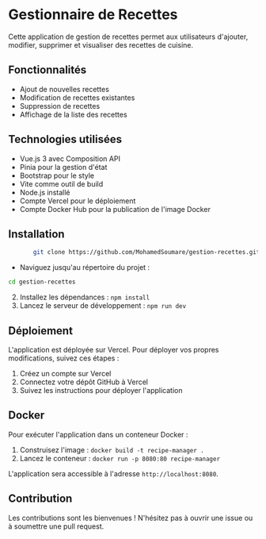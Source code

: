 # Gestionnaire de Recettes

Cette application de gestion de recettes permet aux utilisateurs d'ajouter, modifier, supprimer et visualiser des recettes de cuisine.

## Fonctionnalités

- Ajout de nouvelles recettes
- Modification de recettes existantes
- Suppression de recettes
- Affichage de la liste des recettes

## Technologies utilisées

- Vue.js 3 avec Composition API
- Pinia pour la gestion d'état
- Bootstrap pour le style
- Vite comme outil de build
- Node.js installé
- Compte Vercel pour le déploiement
- Compte Docker Hub pour la publication de l'image Docker

## Installation

```bash
       git clone https://github.com/MohamedSoumare/gestion-recettes.git
```

- Naviguez jusqu'au répertoire du projet :

```bash
cd gestion-recettes
```
2. Installez les dépendances : `npm install`
3. Lancez le serveur de développement : `npm run dev`

## Déploiement

L'application est déployée sur Vercel. Pour déployer vos propres modifications, suivez ces étapes :

1. Créez un compte sur Vercel
2. Connectez votre dépôt GitHub à Vercel
3. Suivez les instructions pour déployer l'application

## Docker

Pour exécuter l'application dans un conteneur Docker :

1. Construisez l'image : `docker build -t recipe-manager .`
2. Lancez le conteneur : `docker run -p 8080:80 recipe-manager`

L'application sera accessible à l'adresse `http://localhost:8080`.

## Contribution

Les contributions sont les bienvenues ! N'hésitez pas à ouvrir une issue ou à soumettre une pull request.